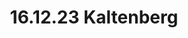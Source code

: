 ---
layout: photo_set
title: 16.12.23 Kaltenberg
description: "Fotos vom 16.12.23 in Kaltenberg."

photos:
    set: 2023/16_12_23-kaltenberg/kaltenberg
    size: 36
---